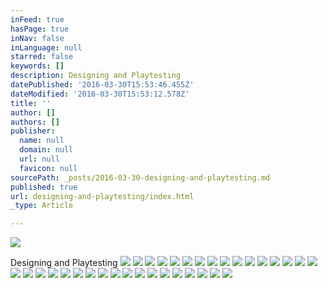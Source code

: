```yaml
---
inFeed: true
hasPage: true
inNav: false
inLanguage: null
starred: false
keywords: []
description: Designing and Playtesting
datePublished: '2016-03-30T15:53:46.455Z'
dateModified: '2016-03-30T15:53:12.578Z'
title: ''
author: []
authors: []
publisher:
  name: null
  domain: null
  url: null
  favicon: null
sourcePath: _posts/2016-03-30-designing-and-playtesting.md
published: true
url: designing-and-playtesting/index.html
_type: Article

---
```

![](https://the-grid-user-content.s3-us-west-2.amazonaws.com/d7cf474c-01dc-4491-8c9f-600e8bc27501.jpg)

Designing and Playtesting
![](https://the-grid-user-content.s3-us-west-2.amazonaws.com/ebe6dddd-6c4f-417a-af44-18fb936dced5.jpg)
![](https://the-grid-user-content.s3-us-west-2.amazonaws.com/09c0f162-1196-408a-9705-6c62b238c74a.jpg)
![](https://the-grid-user-content.s3-us-west-2.amazonaws.com/034fc63c-d61b-4d01-bd75-09a020ff37ac.jpg)
![](https://the-grid-user-content.s3-us-west-2.amazonaws.com/b9a4fb4c-98fb-4070-9e25-2f042e64078d.jpg)
![](https://the-grid-user-content.s3-us-west-2.amazonaws.com/5416d4d1-d906-4c44-b176-8e80ea98c530.jpg)
![](https://the-grid-user-content.s3-us-west-2.amazonaws.com/e384f6be-284e-4810-84ef-f0311d057d3a.png)
![](https://the-grid-user-content.s3-us-west-2.amazonaws.com/b86eee6e-332b-4cc7-965d-d0bd9379a70d.jpg)
![](https://the-grid-user-content.s3-us-west-2.amazonaws.com/ce35b527-5cfe-4a3b-abcb-b9b653412f3b.jpg)
![](https://the-grid-user-content.s3-us-west-2.amazonaws.com/57798af8-89b1-457f-81c7-51d2a74d7521.jpg)
![](https://the-grid-user-content.s3-us-west-2.amazonaws.com/d553295d-61a3-4db3-ab91-06d25a135acb.png)
![](https://the-grid-user-content.s3-us-west-2.amazonaws.com/7cbc7a35-b616-4467-8e8e-60ba2410ecbc.jpg)
![](https://the-grid-user-content.s3-us-west-2.amazonaws.com/02bdf085-6358-4097-ac04-9f7eed055b0e.png)
![](https://the-grid-user-content.s3-us-west-2.amazonaws.com/be1577fa-93d9-4cad-8b3c-ebfd840b593e.png)
![](https://the-grid-user-content.s3-us-west-2.amazonaws.com/6b9ce453-432c-446a-8cc2-ab18d256105e.jpg)
![](https://the-grid-user-content.s3-us-west-2.amazonaws.com/a84fa03f-6cc5-4116-b577-57765aa2111c.png)
![](https://the-grid-user-content.s3-us-west-2.amazonaws.com/118ce15c-aa73-4eac-8660-109a777a2674.jpg)
![](https://the-grid-user-content.s3-us-west-2.amazonaws.com/f3845cee-0bd7-444e-b969-9f65b2407e42.jpg)
![](https://the-grid-user-content.s3-us-west-2.amazonaws.com/3ac04a69-837b-4f81-9574-cfacfdddfdff.jpg)
![](https://the-grid-user-content.s3-us-west-2.amazonaws.com/85331a22-638e-4455-8188-b31af47c9bb1.jpg)
![](https://the-grid-user-content.s3-us-west-2.amazonaws.com/7381b98c-b330-44a6-a3f5-5470792a7ab1.jpg)
![](https://the-grid-user-content.s3-us-west-2.amazonaws.com/e985f98d-a05e-4b34-b1c0-4d38ddd854d0.jpg)
![](https://the-grid-user-content.s3-us-west-2.amazonaws.com/d3a8eaea-093a-4c0e-bb51-f46aba014f9d.jpg)
![](https://the-grid-user-content.s3-us-west-2.amazonaws.com/f2859177-2bbb-4741-abdd-551c6b1dffb4.jpg)
![](https://the-grid-user-content.s3-us-west-2.amazonaws.com/dac8fd51-7fc3-4065-bdc5-536a08c13fd5.jpg)
![](https://the-grid-user-content.s3-us-west-2.amazonaws.com/fbed0ba0-377f-4276-aefe-31d6abab8718.jpg)
![](https://the-grid-user-content.s3-us-west-2.amazonaws.com/099bb3aa-9224-459a-b53b-8e2153b509a4.jpg)
![](https://the-grid-user-content.s3-us-west-2.amazonaws.com/8a0a08d5-51f4-4740-8e51-b66c0f2883bc.jpg)
![](https://the-grid-user-content.s3-us-west-2.amazonaws.com/621811c3-8cc9-4726-8ca5-67b277796c95.jpg)
![](https://the-grid-user-content.s3-us-west-2.amazonaws.com/7b2a4d67-b980-4409-8c78-70fef8cab813.jpg)
![](https://the-grid-user-content.s3-us-west-2.amazonaws.com/13f829c9-8ed4-4011-9226-96e0401d890f.jpg)
![](https://the-grid-user-content.s3-us-west-2.amazonaws.com/f6f0ff7f-5f4c-4e36-a768-6f72f51fff83.jpg)
![](https://the-grid-user-content.s3-us-west-2.amazonaws.com/f4108951-3c69-4f4f-b001-143861385942.jpg)
![](https://the-grid-user-content.s3-us-west-2.amazonaws.com/ab4eaf64-a100-4360-b3a3-8ae8fa860f45.jpg)
![](https://the-grid-user-content.s3-us-west-2.amazonaws.com/1677b2ca-9742-412a-8364-33808e22b43c.jpg)